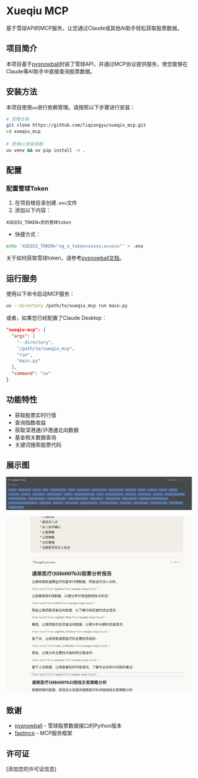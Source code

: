 # Xueqiu MCP

基于雪球API的MCP服务，让您通过Claude或其他AI助手轻松获取股票数据。

## 项目简介

本项目基于[pysnowball](https://github.com/uname-yang/pysnowball)封装了雪球API，并通过MCP协议提供服务，使您能够在Claude等AI助手中直接查询股票数据。

## 安装方法

本项目使用`uv`进行依赖管理。请按照以下步骤进行安装：

```bash
# 克隆仓库
git clone https://github.com/liqiongyu/xueqiu_mcp.git
cd xueqiu_mcp

# 使用uv安装依赖
uv venv && uv pip install -e .
```

## 配置

### 配置雪球Token

1. 在项目根目录创建`.env`文件
2. 添加以下内容：

```
XUEQIU_TOKEN=您的雪球token
```

* 快捷方式：

```bash
echo 'XUEQIU_TOKEN="xq_a_token=xxxxx;u=xxxx"' > .env
```

关于如何获取雪球token，请参考[pysnowball文档](https://github.com/uname-yang/pysnowball/blob/master/how_to_get_token.md)。

## 运行服务

使用以下命令启动MCP服务：

```bash
uv --directory /path/to/xueqiu_mcp run main.py
```

或者，如果您已经配置了Claude Desktop：

```json
"xueqiu-mcp": {
  "args": [
    "--directory",
    "/path/to/xueqiu_mcp",
    "run",
    "main.py"
  ],
  "command": "uv"
}
```

## 功能特性

- 获取股票实时行情
- 查询指数收益
- 获取深港通/沪港通北向数据
- 基金相关数据查询
- 关键词搜索股票代码

## 展示图

![image](./images/cursor_mcp.png)

![image](./images/claude_mcp.png)

## 致谢

- [pysnowball](https://github.com/uname-yang/pysnowball) - 雪球股票数据接口的Python版本
- [fastmcp](https://github.com/fastmcp) - MCP服务框架

## 许可证

[添加您的许可证信息]
